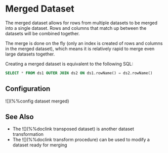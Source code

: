# Merged Dataset

The merged dataset allows for rows from multiple datasets to be merged into a
single dataset.  Rows and columns that match up between the datasets will be
combined together.

The merge is done on the fly (only an index is created of rows and columns
in the merged dataset), which means it is relatively rapid to merge even
large datasets together.

Creating a merged dataset is equivalent to the following SQL:

```sql
SELECT * FROM ds1 OUTER JOIN ds2 ON ds1.rowName() = ds2.rowName()
```

## Configuration

![](%%config dataset merged)

## See Also

* The ![](%%doclink transposed dataset) is another dataset transformation
* The ![](%%doclink transform procedure) can be used to modify a dataset ready for merging

